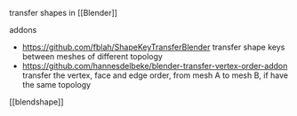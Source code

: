 transfer shapes in [[Blender]]

addons
- https://github.com/fblah/ShapeKeyTransferBlender
  transfer shape keys between meshes of different topology
- https://github.com/hannesdelbeke/blender-transfer-vertex-order-addon
  transfer the vertex, face and edge order, from mesh A to mesh B, if have the same topology

[[blendshape]]